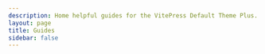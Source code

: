 ```yaml
---
description: Home helpful guides for the VitePress Default Theme Plus.
layout: page
title: Guides
sidebar: false
---
```

<VPLCollectionPage>
  <VPLCollectionPageTitle>
    <template #title>
      ALL THE THINGS!
    </template>
    <template #lead>
      A mix of different collectons all on one page but organized in different sections!
    </template>
  </VPLCollectionPageTitle>

  <VPLCollectionPageTags v-model="tags" />

  <VPLCollectionPageSection v-if="showGuides">
    <template #title>
      Guides
    </template>
    <template #lead>
      Guides are sort of like tutorial adjacent things but with a tighter vibe.
    </template>
    <template #items>
      <VPLCollectionItems
        :items="guides.pages"
        :tags="tags"
      />
    </template>
  </VPLCollectionPageSection>

  <VPLCollectionPageSection v-if="showPosts">
    <template #title>
      Posts
    </template>
    <template #lead>
      Posts are sort of like a <em>hot-mess</em> of free-for-all anything-goes word-vomit pretending to be prose.
    </template>
    <template #items>
      <VPLCollectionItems
        more="date"
        :items="posts.pages"
        :tags="tags"
      />
    </template>
  </VPLCollectionPageSection>
</VPLCollectionPage>

<script setup>
import {computed} from 'vue';
import {useCollection} from '@lando/vitepress-theme-default-plus';
import {
  VPLCollectionItems,
  VPLCollectionPage,
  VPLCollectionPageSection,
  VPLCollectionPageTags,
  VPLCollectionPageTitle,
} from '@lando/vitepress-theme-default-plus';

const guides = useCollection('guide');
const posts = useCollection('post');
const {hasItems, tags} = useCollection();

const showGuides = computed(() => hasItems(guides.pages, tags));
const showPosts = computed(() => hasItems(posts.pages, tags));
</script>
